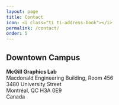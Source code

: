 ```yaml
---
layout: page
title: Contact
icon: <i class="ti ti-address-book"></i>
permalink: /contact/
order: 5
---
```


## Downtown Campus
__McGill Graphics Lab__<br>
Macdonald Engineering Building, Room 456 <br>
3480 University Street<br>
Montréal, QC H3A 0E9<br>
Canada

<!-- <div class="alert">
  I am not on campus until further notice, so please reach me by email.
</div> -->